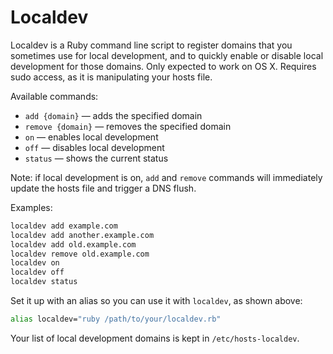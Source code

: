 # Localdev

Localdev is a Ruby command line script to register domains that you sometimes use for local development, and to quickly enable or disable local development for those domains. Only expected to work on OS X. Requires sudo access, as it is manipulating your hosts file.

Available commands:

* `add {domain}` — adds the specified domain
* `remove {domain}` — removes the specified domain
* `on` — enables local development
* `off` — disables local development
* `status` — shows the current status

Note: if local development is on, `add` and `remove` commands will immediately update the hosts file and trigger a DNS flush.

Examples:

```bash
localdev add example.com
localdev add another.example.com
localdev add old.example.com
localdev remove old.example.com
localdev on
localdev off
localdev status
````

Set it up with an alias so you can use it with `localdev`, as shown above:

```bash
alias localdev="ruby /path/to/your/localdev.rb"
```

Your list of local development domains is kept in `/etc/hosts-localdev`.